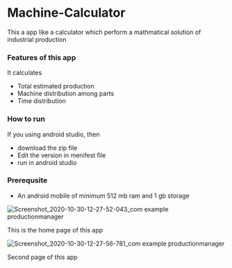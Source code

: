 # Machine-Calculator

This a app like a calculator which perform a mathmatical solution of industrial production

### Features of this app 

It calculates 
* Total estimated production
* Machine distribution among parts
* Time distribution

### How to run 

If you using android studio, then 
* download the zip file
* Edit the version in menifest file
* run in android studio

### Prerequsite 
* An android mobile of minimum 512 mb ram and 1 gb storage

![Screenshot_2020-10-30-12-27-52-043_com example productionmanager](https://user-images.githubusercontent.com/61360727/97668299-d8905700-1aab-11eb-8614-e1b06128f3f4.jpg)


This is the home page of this app


![Screenshot_2020-10-30-12-27-56-781_com example productionmanager](https://user-images.githubusercontent.com/61360727/97668465-391f9400-1aac-11eb-805d-595b6bf75a4e.jpg)

Second page of this app
